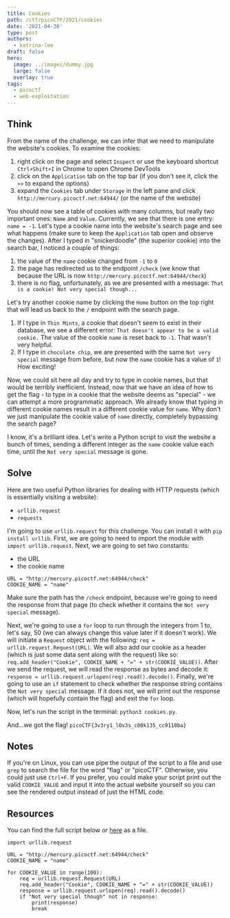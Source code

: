 ```yaml
---
title: Cookies
path: /ctf/picoCTF/2021/cookies
date: '2021-04-30'
type: post
authors:
  - katrina-lee
draft: false
hero:
  image: ../images/dummy.jpg
  large: false
  overlay: true
tags:
  - picoctf
  - web-exploitation
---
```

## Think

From the name of the challenge, we can infer that we need to manipulate the website's cookies. To examine the cookies:
1. right click on the page and select `Inspect` or use the keyboard shortcut `Ctrl+Shift+I` in Chrome to open Chrome DevTools
2. click on the `Application` tab on the top bar (if you don't see it, click the `>>` to expand the options)
3. expand the `Cookies` tab under `Storage` in the left pane and click `http://mercury.picoctf.net:64944/` (or the name of the website)

You should now see a table of cookies with many columns, but really two important ones: `Name` and `Value`. Currently, we see that there is one entry: `name = -1`. Let's type a cookie name into the website's search page and see what happens (make sure to keep the `Application` tab open and observe the changes). After I typed in "snickerdoodle" (the superior cookie) into the search bar, I noticed a couple of things:
1. the value of the `name` cookie changed from `-1` to `0`
2. the page has redirected us to the endpoint `/check` (we know that because the URL is now `http://mercury.picoctf.net:64944/check`)
3. there is no flag, unfortunately, as we are presented with a message: `That is a cookie! Not very special though...`

Let's try another cookie name by clicking the `Home` button on the top right that will lead us back to the `/` endpoint with the search page.
1. If I type in `Thin Mints`, a cookie that doesn't seem to exist in their database, we see a different error: `That doesn't appear to be a valid cookie.` The value of the cookie `name` is reset back to `-1`. That wasn't very helpful.
2. If I type in `chocolate chip`, we are presented with the same `Not very special` message from before, but now the `name` cookie has a value of `1`! How exciting!

Now, we could sit here all day and try to type in cookie names, but that would be terribly inefficient. Instead, now that we have an idea of how to get the flag - to type in a cookie that the website deems as "special" - we can attempt a more programmatic approach. We already know that typing in different cookie names result in a different cookie value for `name`. Why don't we just manipulate the cookie value of `name` directly, completely bypassing the search page?

I know, it's a brilliant idea. Let's write a Python script to visit the website a bunch of times, sending a different integer as the `name` cookie value each time, until the `Not very special` message is gone.

## Solve

Here are two useful Python libraries for dealing with HTTP requests (which is essentially visiting a website):
* `urllib.request`
* `requests`

I'm going to use `urllib.request` for this challenge. You can install it with `pip install urllib`. First, we are going to need to import the module with `import urllib.request`. Next, we are going to set two constants:
* the URL
* the cookie name  

```
URL = "http://mercury.picoctf.net:64944/check"
COOKIE_NAME = "name"
```
Make sure the path has the `/check` endpoint, because we're going to need the response from that page (to check whether it contains the `Not very special` message).

Next, we're going to use a `for` loop to run through the integers from 1 to, let's say, 50 (we can always change this value later if it doesn't work). We will initiate a `Request` object with the following: `req = urllib.request.Request(URL)`. We will also add our cookie as a header (which is just some data sent along with the request) like so: `req.add_header("Cookie", COOKIE_NAME + "=" + str(COOKIE_VALUE))`. After we send the request, we will read the response as bytes and decode it: `response = urllib.request.urlopen(req).read().decode()`. Finally, we're going to use an `if` statement to check whether the response string contains the `Not very special` message. If it does not, we will print out the response (which will hopefully contain the flag) and exit the `for` loop.

Now, let's run the script in the terminal: `python3 cookies.py`.

And...we got the flag! `picoCTF{3v3ry1_l0v3s_c00k135_cc9110ba}`

## Notes

If you're on Linux, you can use pipe the output of the script to a file and use `grep` to search the file for the word "flag" or "picoCTF". Otherwise, you could just use `Ctrl+F`. If you prefer, you could make your script print out the valid `COOKIE_VALUE` and input it into the actual website yourself so you can see the rendered output instead of just the HTML code.

## Resources

You can find the full script below or [here](cookies.py) as a file.

```
import urllib.request

URL = "http://mercury.picoctf.net:64944/check"
COOKIE_NAME = "name"

for COOKIE_VALUE in range(100):
	req = urllib.request.Request(URL)
	req.add_header("Cookie", COOKIE_NAME + "=" + str(COOKIE_VALUE))
	response = urllib.request.urlopen(req).read().decode()
	if "Not very special though" not in response:
		print(response)
		break
```